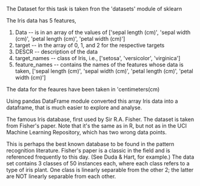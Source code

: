 The Dataset for this task is taken fron the 'datasets' module of sklearn

The Iris data has 5 features, 
1) Data -- is in an array of the values of ['sepal length (cm)', 'sepal width (cm)', 'petal length (cm)', 'petal width (cm)']
2) target -- in the array of 0, 1, and 2 for the respective targets
3) DESCR -- description of the data
4) target_names -- class of Iris, i.e., ['setosa', 'versicolor', 'virginica']
5) feature_names -- contains the names of the features whose data is taken, ['sepal length (cm)', 'sepal width (cm)', 'petal length (cm)', 'petal width (cm)']

The data for the feaures have been taken in 'centimeters(cm)

Using pandas DataFrame module converted this array Iris data into a dataframe, that is much easier to explore and analyse. 

The famous Iris database, first used by Sir R.A. Fisher. The dataset is taken
from Fisher's paper. Note that it's the same as in R, but not as in the UCI
Machine Learning Repository, which has two wrong data points.

This is perhaps the best known database to be found in the
pattern recognition literature.  Fisher's paper is a classic in the field and
is referenced frequently to this day.  (See Duda & Hart, for example.)  The
data set contains 3 classes of 50 instances each, where each class refers to a
type of iris plant.  One class is linearly separable from the other 2; the
latter are NOT linearly separable from each other.
